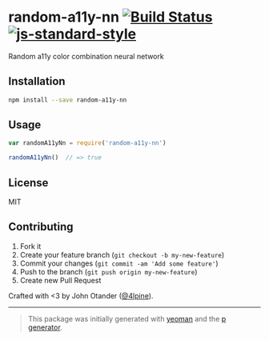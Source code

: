 # random-a11y-nn [![Build Status](https://secure.travis-ci.org/johnotander/random-a11y-nn.png?branch=master)](https://travis-ci.org/johnotander/random-a11y-nn) [![js-standard-style](https://img.shields.io/badge/code%20style-standard-brightgreen.svg?style=flat)](https://github.com/feross/standard)

Random a11y color combination neural network

## Installation

```bash
npm install --save random-a11y-nn
```

## Usage

```javascript
var randomA11yNn = require('random-a11y-nn')

randomA11yNn()  // => true
```

## License

MIT

## Contributing

1. Fork it
2. Create your feature branch (`git checkout -b my-new-feature`)
3. Commit your changes (`git commit -am 'Add some feature'`)
4. Push to the branch (`git push origin my-new-feature`)
5. Create new Pull Request

Crafted with <3 by John Otander ([@4lpine](https://twitter.com/4lpine)).

***

> This package was initially generated with [yeoman](http://yeoman.io) and the [p generator](https://github.com/johnotander/generator-p.git).
